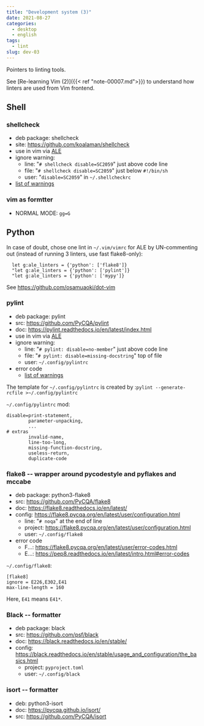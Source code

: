 ```yaml
---
title: "Development system (3)"
date: 2021-08-27
categories:
  - desktop
  - english
tags:
  - lint
slug: dev-03
---
```


Pointers to linting tools.

See [Re-learning Vim (2)]({{< ref "note-00007.md">}}) to understand how linters
are used from Vim frontend.

## Shell

### shellcheck

* deb package: shellcheck
* site: https://github.com/koalaman/shellcheck
* use in vim via [ALE](https://github.com/dense-analysis/ale)
* ignore warning:
    * line: "`# shellcheck disable=SC2059`" just above code line
    * file: "`# shellcheck disable=SC2059`" just below `#!/bin/sh`
    * user: "`disable=SC2059`" in `~/.shellcheckrc`
* [list of warnings](https://gist.github.com/eggplants/9fbe03453c3f3fd03295e88def6a1324#file-_shellcheck-md)

### vim as formtter

* NORMAL MODE: `gg=G`

## Python

In case of doubt, chose one lint in `~/.vim/vimrc` for ALE by UN-commenting
out (instead of running 3 linters, use fast flake8-only):

```
  let g:ale_linters = {'python': ['flake8']}
  "let g:ale_linters = {'python': ['pylint']}
  "let g:ale_linters = {'python': ['mypy']}
```

See https://github.com/osamuaoki/dot-vim

### pylint

* deb package: pylint
* src: https://github.com/PyCQA/pylint
* doc: https://pylint.readthedocs.io/en/latest/index.html
* use in vim via [ALE](https://github.com/dense-analysis/ale)
* ignore warning:
    * line: "`# pylint: disable=no-member`" just above code line
    * file: "`# pylint: disable=missing-docstring`" top of file
    * user: `~/.config/pylintrc`
* error code
    * [list of warnings](http://pylint-messages.wikidot.com/all-codes)

The template for `~/.config/pylintrc` is created by :`pylint --generate-rcfile >~/.config/pylintrc`


`~/.config/pylintrc` mod:
```
disable=print-statement,
        parameter-unpacking,
        ...
# extras
        invalid-name,
        line-too-long,
        missing-function-docstring,
        useless-return,
        duplicate-code
```

### flake8 -- wrapper around pycodestyle and pyflakes and mccabe

* deb package: python3-flake8
* src: https://github.com/PyCQA/flake8
* doc: https://flake8.readthedocs.io/en/latest/
* config: https://flake8.pycqa.org/en/latest/user/configuration.html
    * line: "`# noqa`" at the end of line
    * project: https://flake8.pycqa.org/en/latest/user/configuration.html
    * user: `~/.config/flake8`
* error code
    * F...: https://flake8.pycqa.org/en/latest/user/error-codes.html
    * E...: https://pep8.readthedocs.io/en/latest/intro.html#error-codes


`~/.config/flake8`:
```
[flake8]
ignore = E226,E302,E41
max-line-length = 160
```

Here, `E41` means `E41*`. 

### Black -- formatter

* deb package: black
* src: https://github.com/psf/black
* doc: https://black.readthedocs.io/en/stable/
* config: https://black.readthedocs.io/en/stable/usage_and_configuration/the_basics.html
    * project: `pyproject.toml`
    * user: `~/.config/black`

### isort -- formatter

* deb: python3-isort
* doc: https://pycqa.github.io/isort/
* src: https://github.com/PyCQA/isort


<!-- vim: set sw=2 sts=2 ai si et tw=79 ft=markdown: -->
